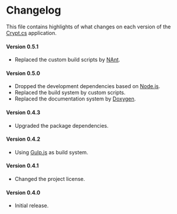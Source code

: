 # Changelog
This file contains highlights of what changes on each version of the [Crypt.cs](http://dev.belin.io/crypt.cs) application.

#### Version 0.5.1
- Replaced the custom build scripts by [NAnt](http://nant.sourceforge.net).

#### Version 0.5.0
- Dropped the development dependencies based on [Node.js](https://nodejs.org).
- Replaced the build system by custom scripts.
- Replaced the documentation system by [Doxygen](http://www.doxygen.org).

#### Version 0.4.3
- Upgraded the package dependencies.

#### Version 0.4.2
- Using [Gulp.js](http://gulpjs.com) as build system.

#### Version 0.4.1
- Changed the project license.

#### Version 0.4.0
- Initial release.
